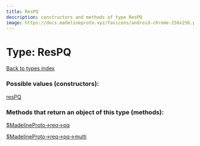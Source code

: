 ```yaml
---
title: ResPQ
description: constructors and methods of type ResPQ
image: https://docs.madelineproto.xyz/favicons/android-chrome-256x256.png
---
```

# Type: ResPQ  
[Back to types index](index.md)



### Possible values (constructors):

[resPQ](../constructors/resPQ.md)  



### Methods that return an object of this type (methods):

[$MadelineProto->req->pq](../methods/req_pq.md)  

[$MadelineProto->req->pq->multi](../methods/req_pq_multi.md)  



